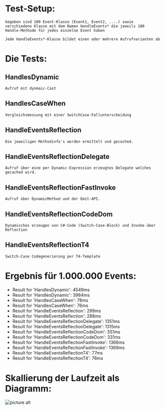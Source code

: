 Test-Setup:
=============

	Gegeben sind 100 Event-Klasse (Event1, Event2, ....) sowie verschiedene Klasse mit dem Namen HandleEvents* die jeweils 100 Handle-Methode für jedes einzelne Event haben
	
	Jede HandleEvents*-Klasse bildet einen oder mehrere Aufrufvarianten ab
	
Die Tests:
=============

## HandlesDynamic ##
	
	Aufruf mit dynmaic-Cast
	
## HandlesCaseWhen ##
	
	Vergleichsmessung mit einer SwitchCase-Fallunterscheidung
		
## HandleEventsReflection ##
		
	Die jeweiligen Methodinfo's werden ermittelt und gecached.
	
## HandleEventsReflectionDelegate ##
	
	Aufruf über eine per Dynamic-Expression erzeugtes Delegate welches gecached wird.
		
## HandleEventsReflectionFastInvoke ##
	
	Aufruf über DynamicMethod und der Emit-API.
	
## HandleEventsReflectionCodeDom ##
	
	Dynamisches erzeugen von C#-Code (Switch-Case-Block) und Invoke über Reflection
		
## HandleEventsReflectionT4 ##
	
	Switch-Case Codegenerierung per T4-Template
	
Ergebnis für 1.000.000 Events:
=============

* Result for 'HandlesDynamic': 4549ms
* Result for 'HandlesDynamic': 3984ms
* Result for 'HandlesCaseWhen': 78ms
* Result for 'HandlesCaseWhen': 76ms
* Result for 'HandleEventsReflection': 299ms
* Result for 'HandleEventsReflection': 288ms
* Result for 'HandleEventsReflectionDelegate': 1351ms
* Result for 'HandleEventsReflectionDelegate': 1315ms
* Result for 'HandleEventsReflectionCodeDom': 551ms
* Result for 'HandleEventsReflectionCodeDom': 331ms
* Result for 'HandleEventsReflectionFastInvoke': 1366ms
* Result for 'HandleEventsReflectionFastInvoke': 1369ms
* Result for 'HandleEventsReflectionT4': 77ms
* Result for 'HandleEventsReflectionT4': 76ms

Skallierung der Laufzeit als Diagramm:
=============
![picture alt](http://imagizer.imageshack.com/img910/6154/jT3pmV.png "Skallierung")

